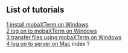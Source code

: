 ## List of tutorials

 
[1 install mobaXTerm on Windows](installMobaXtermWindows.md)  
[2 log on to mobaXTerm on Windows](remoteLoginMobaXtermWindows.md)  
[3 transfer files using mobaXTerm on Windows](transferFilesMobaXtermWindows.md)  
[4 log on to server on Mac](logOnToServerMac.md)
index ?
